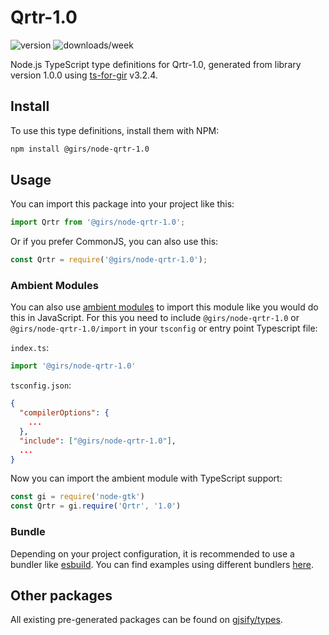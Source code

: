 
# Qrtr-1.0

![version](https://img.shields.io/npm/v/@girs/node-qrtr-1.0)
![downloads/week](https://img.shields.io/npm/dw/@girs/node-qrtr-1.0)


Node.js TypeScript type definitions for Qrtr-1.0, generated from library version 1.0.0 using [ts-for-gir](https://github.com/gjsify/ts-for-gir) v3.2.4.


## Install

To use this type definitions, install them with NPM:
```bash
npm install @girs/node-qrtr-1.0
```

## Usage

You can import this package into your project like this:
```ts
import Qrtr from '@girs/node-qrtr-1.0';
```

Or if you prefer CommonJS, you can also use this:
```ts
const Qrtr = require('@girs/node-qrtr-1.0');
```

### Ambient Modules

You can also use [ambient modules](https://github.com/gjsify/ts-for-gir/tree/main/packages/cli#ambient-modules) to import this module like you would do this in JavaScript.
For this you need to include `@girs/node-qrtr-1.0` or `@girs/node-qrtr-1.0/import` in your `tsconfig` or entry point Typescript file:

`index.ts`:
```ts
import '@girs/node-qrtr-1.0'
```

`tsconfig.json`:
```json
{
  "compilerOptions": {
    ...
  },
  "include": ["@girs/node-qrtr-1.0"],
  ...
}
```

Now you can import the ambient module with TypeScript support: 

```ts
const gi = require('node-gtk')
const Qrtr = gi.require('Qrtr', '1.0')
```


### Bundle

Depending on your project configuration, it is recommended to use a bundler like [esbuild](https://esbuild.github.io/). You can find examples using different bundlers [here](https://github.com/gjsify/ts-for-gir/tree/main/examples).

## Other packages

All existing pre-generated packages can be found on [gjsify/types](https://github.com/gjsify/types).

